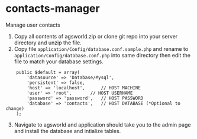 # contacts-manager
Manage user contacts

1. Copy all contents of agsworld.zip or clone git repo into your server directory and unzip the file.
2. Copy file `application/Config/database.conf.sample.php` and rename to `application/Config/database.conf.php` into same directory then edit the file to match your database settings.
```
	public $default = array(
		'datasource' => 'Database/Mysql',
		'persistent' => false,
		'host' => 'localhost',		// HOST MACHINE 
		'user' => 'root',		// HOST USERNAME 
		'password' => 'password',	// HOST PASSWORD
		'database' => 'contacts',	// HOST DATABASE (*Optional to change)
	);
```
3. Navigate to agsworld and application should take you to the admin page and install the database and intialize tables.
	
